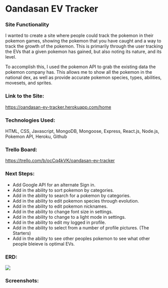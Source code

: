 # Oandasan EV Tracker

### Site Functionality
I wanted to create a site where people could track the pokemon in their pokemon games, showing the pokemon that you have caught and a way to track the growth of the pokemon. This is primarily through the user tracking the EVs that a given pokemon has gained, but also noting its nature, and its level.

To accomplish this, I used the pokemon API to grab the existing data the pokemon company has. This allows me to  show all the pokemon in the national dex, as well as provide accurate pokemon species, types, abilities, movesets, and sprites.
### Link to the Site:
https://oandasan-ev-tracker.herokuapp.com/home

### Technologies Used:
HTML, CSS, Javascript, MongoDB, Mongoose, Express, React.js, Node.js, Pokemon API, Heroku, Github

### Trello Board:
https://trello.com/b/ocCq4kVK/oandasan-ev-tracker

### Next Steps:
<ul>
    <li>Add Google API for an alternate Sign in.</li>
    <li>Add in the ability to sort pokemon by categories.</li>
    <li>Add in the ability to search for a pokemon by categories.</li>
    <li>Add in the ability to edit pokemon species through evolution.</li>
    <li>Add in the ability to edit pokemon nicknames.</li>
    <li>Add in the ability to change font size in settings.</li>
    <li>Add in the ability to change to a light mode in settings.</li>
    <li>Add in the ability to edit my logged in profile.</li>
    <li>Add in the ability to select from a number of profile pictures. (The Starters)</li>
    <li>Add in the ability to see other peoples pokemon to see what other people bleieve is optimal EVs.</li>
</ul>

### ERD:
<td> <img src="https://i.imgur.com/9abTOJO.png" width:"450"> </td>

### Screenshots: